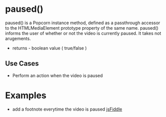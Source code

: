 paused()
==========

paused() is a Popcorn instance method, defined as a passthrough accessor to the HTMLMediaElement prototype property of the same name. paused() informs the user of whether or not the video is currently paused. It takes not arugements.

* returns - boolean value ( true/false )

Use Cases
----------

* Perform an action when the video is paused

Examples
=========

* add a footnote everytime the video is paused [jsFiddle](http://jsfiddle.net/popcornjs/prdB6/1/)

